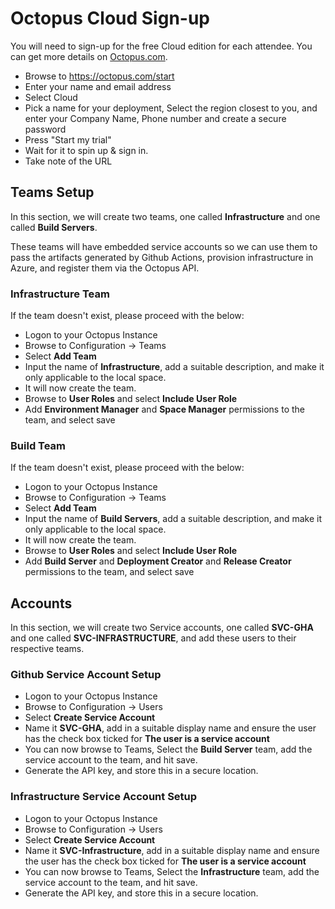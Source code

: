 # Octopus Cloud Sign-up


You will need to sign-up for the free Cloud edition for each attendee. You can get more details on [Octopus.com](https://octopus.com/start).

- Browse to <https://octopus.com/start>
- Enter your name and email address
- Select Cloud
- Pick a name for your deployment,  Select the region closest to you, and enter your Company Name, Phone number and create a secure password
- Press "Start my trial"
- Wait for it to spin up & sign in.
- Take note of the URL

## Teams Setup

In this section, we will create two teams, one called **Infrastructure** and one called **Build Servers**.

These teams will have embedded service accounts so we can use them to pass the artifacts generated by Github Actions, provision infrastructure in Azure, and register them via the Octopus API. 

### Infrastructure Team

If the team doesn't exist, please proceed with the below: 

- Logon to your Octopus Instance
- Browse to Configuration -> Teams
- Select **Add Team**
- Input the name of **Infrastructure**, add a suitable description, and make it only applicable to the local space. 
- It will now create the team. 
- Browse to **User Roles** and select **Include User Role**
- Add **Environment Manager** and **Space Manager** permissions to the team, and select save

### Build Team

If the team doesn't exist, please proceed with the below: 

- Logon to your Octopus Instance
- Browse to Configuration -> Teams
- Select **Add Team**
- Input the name of **Build Servers**, add a suitable description, and make it only applicable to the local space. 
- It will now create the team. 
- Browse to **User Roles** and select **Include User Role**
- Add **Build Server** and **Deployment Creator** and **Release Creator** permissions to the team, and select save

## Accounts

In this section, we will create two Service accounts, one called **SVC-GHA** and one called **SVC-INFRASTRUCTURE**, and add these users to their respective teams.

### Github Service Account Setup

- Logon to your Octopus Instance
- Browse to Configuration -> Users
- Select **Create Service Account**
- Name it **SVC-GHA**, add in a suitable display name and ensure the user has the check box ticked for **The user is a service account**
- You can now browse to Teams, Select the **Build Server** team, add the service account to the team, and hit save. 
- Generate the API key, and store this in a secure location. 

### Infrastructure Service Account Setup

- Logon to your Octopus Instance
- Browse to Configuration -> Users
- Select **Create Service Account**
- Name it **SVC-Infrastructure**, add in a suitable display name and ensure the user has the check box ticked for **The user is a service account**
- You can now browse to Teams, Select the **Infrastructure** team, add the service account to the team, and hit save. 
- Generate the API key, and store this in a secure location.
